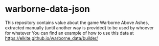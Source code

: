# warborne-data-json
This repository contains value about the game Warborne Above Ashes, extracted manually (until another way is provided) to be used by whoever for whatever
You can find an example of how to use this data at https://elkite.github.io/warborne_data/builder/
